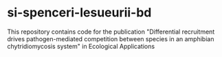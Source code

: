 # si-spenceri-lesueurii-bd
This repository contains code for the publication "Differential recruitment drives pathogen-mediated competition between species in an amphibian chytridiomycosis system" in Ecological Applications
